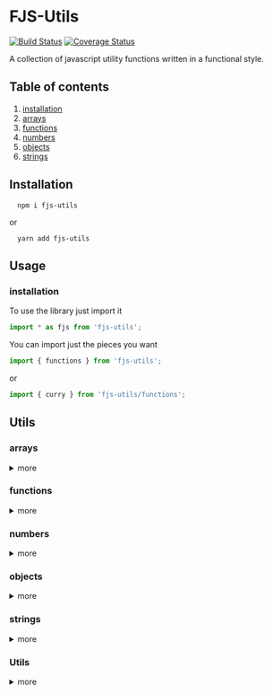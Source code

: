 # FJS-Utils
[![Build Status](https://travis-ci.com/JasonMatthewsDev/fjsutils.svg?branch=master)](https://travis-ci.com/JasonMatthewsDev/fjsutils)
[![Coverage Status](https://coveralls.io/repos/github/JasonMatthewsDev/fjsutils/badge.svg?branch=master)](https://coveralls.io/github/JasonMatthewsDev/fjsutils?branch=master)

A collection of javascript utility functions written in a functional style.

## Table of contents

1. [installation](#installation)
2. [arrays](#arrays)
3. [functions](#functions)
4. [numbers](#numbers)
5. [objects](#objects)
6. [strings](#strings)

## Installation
```
  npm i fjs-utils
```

or

```
  yarn add fjs-utils
```

## Usage


### installation
To use the library just import it

```javascript
import * as fjs from 'fjs-utils';
```

You can import just the pieces you want

```javascript
import { functions } from 'fjs-utils';
```

or

```javascript
import { curry } from 'fjs-utils/functions';
```

## Utils

### arrays
<details>
<summary>more</summary>

  * **chunk** - Splits an array into chunks

```javascript
  import { chunk } from 'fjs-utils/arrays';

  const array = [1, 2, 3, 4, 5, 6, 7, 8, 9, 0];
  console.log(chunk(3, array)); // => [[1, 2, 3], [4, 5, 6], [7, 8, 9], [0]]
```

  * **flatten** - Flattens an array 1 level

```javascript
  import { flatten } from 'fjs-utils/arrays';

  const array = [[1, 2, 3], [4, 5, 6], [7, 8, 9], [0]];
  console.log(flatten(array)); // => [1, 2, 3, 4, 5, 6, 7, 8, 9, 0]
```

  * **getProp** - Returns an array of values from a specified property in an array of objects

```javascript
  import { getProp } from 'fjs-utils/arrays';

  const array = [{
    foo: 'foo',
    bar: 'bar',
  },
  {
    foo: 'foo2',
    bar: 'bar2',
  }];
  console.log(getProp('foo', array)); // => ['foo', 'foo2']
```

  * **isArray** - Returns boolean, true if input is an array

```javascript
  import { isArray } from 'fjs-utils/arrays';
  console.log(isArray([1, 2])); // => true
  console.log(isArray(12)); // => false
```

  * **mean** - Calculates the mean of an array of numbers

```javascript
  import { mean } from 'fjs-utils/arrays';
  console.log(mean([1, 2, 3])); // => 2
```

  * **median** - Calculates the median of an array of numbers

```javascript
  import { median } from 'fjs-utils/arrays';
  console.log(median([1, 2, 3])); // => 2
```

  * **sample** - Returns random values from an array

```javascript
  import { sample } from 'fjs-utils/arrays';
  const array = [1, 2, 3, 4];
  console.log(sample(1, array)); // => [2]
  console.log(sample(2, array)); // => [1, 3]
```

  * **shuffle** - Returns a new array with the order radonmized

```javascript
  import { shuffle } from 'fjs-utils/arrays';
  const array = [1, 2, 3, 4, 5];
  console.log(shuffle(array)); // => [3, 1, 2, 5, 4];
```

  * **sum** - Sums an array of numbers

```javascript
  import { sum } from 'fjs-utils/arrays';
  console.log(sum[1, 2, 3]) // => 6
```

</details>

### functions
<details>
<summary>more</summary>

  * **curry** - Accepts a function and returns a curried function

```javascript
  import { curry } from 'fjs-utils/functions';

  const add = (a, b) => a + b;
  const add10 = curry(add)(10);
  console.log(add10(5)); // => 15
```

  * **curryRight** - Accepts a function and returns a curried function that fills params in from right to left

```javascript
  import { curryRight } from 'fjs-utils/functions';

  const concat = `${left}${right}`;
  const appendBar = curryRight(concat)('bar');
  console.log(appendBar('foo')); // => 'foobar'
```

  * **identity** - returns the input unchanged

```javascript
  import { identity } from 'fjs-utils/functions';
  console.log(identity('foo')); // => 'foo'
```

  * **memoize** - returns the input unchanged

```javascript
  import { memoize } from 'fjs-utils/functions';

  const fn = (one, two) => `${one}${two}`;
  const memoizedFn = memoize(fn);

  console.log(memoizedFn('foo', 'bar')); // => 'foobar'
```

</details>

### numbers
<details>
<summary>more</summary>

  * **random** - Returns a random number between min, max

```javascript
  import { random } from 'fjs-utils/numbers';
  console.log(random(1, 5)); // => 2
  console.log(random(1, 5, true)); // => 2.2398217
```

</details>

### objects
<details>
<summary>more</summary>

  * **converSnakeKeysToCamel** - Converts an object's snake cased keys to camel cased
```javascript
  import { convertSnakeKeysToCamel } from 'fjs-utils/objects';

  const obj = {
    snake_case: 'snek',
    foo: [{ bar_baz: 'something' }, { lorem_ipsum: 'latin' }],
    obj: { snake_key_again: 'right_here' },
  };
  console.log(convertSnakeKeysToCamel(obj));
  /*
  {
    snakeCase: 'snek',
    foo: [{ barBaz: 'something' }, { loremIpsum: 'latin' }],
    obj: { snakeKeyAgain: 'right_here' },
  }
  */
```

  * **removeEmptyStrings** - Removes keys with empty strings from an object

```javascript
  import { removeEmptyStrings } from 'fjs-utils/objects';
  const obj = {
    one: 'one',
    two: '',
    three: 'three',
    four: '',
    five: 'five',
  };

  console.log(removeEmptyStrings(obj));
  /*
  {
    one: 'one',
    three: 'three',
    five: 'five',
  }
  */
```

  * **removeValueFromObject** - Removes keys with specified value from an object

```javascript
  import { removeValueFromObject } from 'fjs-utils/objects';

  const obj = {
    one: 'foo',
    two: 'bar',
    three: 'foo',
    four: 'bar',
    five: 'foo',
  };

  console.log( removeValueFromObject('bar', obj));
  /*
  {
    one: 'foo',
    three: 'foo',
    five: 'foo',
  }
  */
```

  * **transformObjectKeysAndValues** - transforms an object's keys and values

```javascript
  import { transformObjectKeysAndValues } from 'fjs-utils/objects';

    const obj = {
      left1: 'left1',
      left2: 'left2',
    };
    const keyTrans = key => `${key}right`;
    const valTrans = val => `${val}right`;

    console.log(transformObjectKeysAndValues(obj, keyTrans, valTrans));
    /*
    {
      left1right: 'left1right',
      left2right: 'left2right',
    }
    */
```

</details>

### strings
<details>
<summary>more</summary>

  * **append** - Appends strings with specified value

```javascript
  import { append } from 'fjs-utils/strings';

  console.log(append('bar', 'foo')); // => 'foobar'
  const appendBar = append('bar');
  console.log(appendBar('foo')); // => 'foobar'
```

  * **concat** - Concatenates two strings

```javascript
  import { concat } from 'fjs-utils/strings';
  console.log(concat('foo', 'bar')); // => 'foobar'
```

  * **prepend** - Prepends strings with specified value

```javascript
  import { prepend } from 'fjs-utils/strings';
  console.log(prepend('foo', 'bar')); // => 'foobar'
  const prependFoo = prepend('foo');
  console.log(prependFoo('bar')); // => 'foobar'
```

  * **snakeToCamel** - Converts a snake cased string to camel cased

```javascript
  import { snakeToCamel } from 'fjs-utils/strings';

  console.log(snakeToCamel('snake_cased_string')); // => 'snakeCasedString'
```

</details>

### Utils
<details>
<summary>more</summary>

  * **debounce** - debounces a function. Third paramater can be used to allow the function to be invoked immediately

```javascript
    import { debounce } from 'fjs-utils/utils';
    const fn = () => console.log('foo');
    const debouncedFn = debounce(fn, 100);
    debouncedFn();
    debouncedFn();
    await new Promise(resolve => setTimeout(resolve, 200));
    /*
      'foo'
    */
```

  * **wait** - returns a promise that resolves after n milliseconds
  
```javascript
  import { wait } from 'fjs-utils/utils';
  const fn = async () => {
    console.log(new Date()); // => 0
    await wait(100);
    console.log(new Date()); // => 100
  };

  fn();
```

</details>